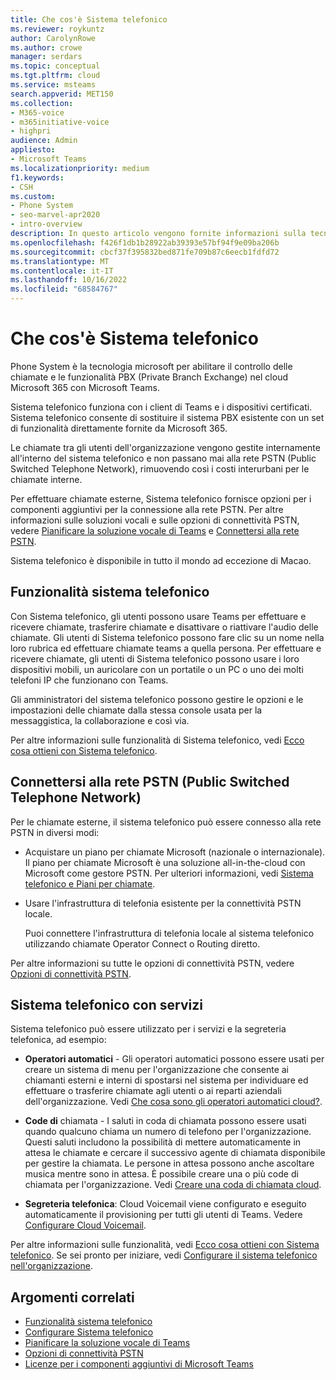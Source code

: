 ```yaml
---
title: Che cos'è Sistema telefonico
ms.reviewer: roykuntz
author: CarolynRowe
ms.author: crowe
manager: serdars
ms.topic: conceptual
ms.tgt.pltfrm: cloud
ms.service: msteams
search.appverid: MET150
ms.collection:
- M365-voice
- m365initiative-voice
- highpri
audience: Admin
appliesto:
- Microsoft Teams
ms.localizationpriority: medium
f1.keywords:
- CSH
ms.custom:
- Phone System
- seo-marvel-apr2020
- intro-overview
description: In questo articolo vengono fornite informazioni sulla tecnologia sistema telefonico in Microsoft 365.
ms.openlocfilehash: f426f1db1b28922ab39393e57bf94f9e09ba206b
ms.sourcegitcommit: cbcf37f395832bed871fe709b87c6eecb1fdfd72
ms.translationtype: MT
ms.contentlocale: it-IT
ms.lasthandoff: 10/16/2022
ms.locfileid: "68584767"
---
```

# <a name="what-is-phone-system"></a>Che cos'è Sistema telefonico

Phone System è la tecnologia microsoft per abilitare il controllo delle chiamate e le funzionalità PBX (Private Branch Exchange) nel cloud Microsoft 365 con Microsoft Teams.

Sistema telefonico funziona con i client di Teams e i dispositivi certificati. Sistema telefonico consente di sostituire il sistema PBX esistente con un set di funzionalità direttamente fornite da Microsoft 365.

Le chiamate tra gli utenti dell'organizzazione vengono gestite internamente all'interno del sistema telefonico e non passano mai alla rete PSTN (Public Switched Telephone Network), rimuovendo così i costi interurbani per le chiamate interne. 

Per effettuare chiamate esterne, Sistema telefonico fornisce opzioni per i componenti aggiuntivi per la connessione alla rete PSTN. Per altre informazioni sulle soluzioni vocali e sulle opzioni di connettività PSTN, vedere [Pianificare la soluzione vocale di Teams](cloud-voice-landing-page.md) e [Connettersi alla rete PSTN](#connect-to-the-public-switched-telephone-network-pstn).

Sistema telefonico è disponibile in tutto il mondo ad eccezione di Macao. 

## <a name="phone-system-features"></a>Funzionalità sistema telefonico

Con Sistema telefonico, gli utenti possono usare Teams per effettuare e ricevere chiamate, trasferire chiamate e disattivare o riattivare l'audio delle chiamate. Gli utenti di Sistema telefonico possono fare clic su un nome nella loro rubrica ed effettuare chiamate teams a quella persona. Per effettuare e ricevere chiamate, gli utenti di Sistema telefonico possono usare i loro dispositivi mobili, un auricolare con un portatile o un PC o uno dei molti telefoni IP che funzionano con Teams. 

Gli amministratori del sistema telefonico possono gestire le opzioni e le impostazioni delle chiamate dalla stessa console usata per la messaggistica, la collaborazione e così via.

Per altre informazioni sulle funzionalità di Sistema telefonico, vedi [Ecco cosa ottieni con Sistema telefonico](here-s-what-you-get-with-phone-system.md).
  

## <a name="connect-to-the-public-switched-telephone-network-pstn"></a>Connettersi alla rete PSTN (Public Switched Telephone Network)
  
Per le chiamate esterne, il sistema telefonico può essere connesso alla rete PSTN in diversi modi:
  
- Acquistare un piano per chiamate Microsoft (nazionale o internazionale). Il piano per chiamate Microsoft è una soluzione all-in-the-cloud con Microsoft come gestore PSTN. Per ulteriori informazioni, vedi [Sistema telefonico e Piani per chiamate](calling-plan-landing-page.md).

- Usare l'infrastruttura di telefonia esistente per la connettività PSTN locale.

  Puoi connettere l'infrastruttura di telefonia locale al sistema telefonico utilizzando chiamate Operator Connect o Routing diretto. 

Per altre informazioni su tutte le opzioni di connettività PSTN, vedere [Opzioni di connettività PSTN](pstn-connectivity.md).


## <a name="phone-system-with-services"></a>Sistema telefonico con servizi

Sistema telefonico può essere utilizzato per i servizi e la segreteria telefonica, ad esempio:

- **Operatori automatici** - Gli operatori automatici possono essere usati per creare un sistema di menu per l'organizzazione che consente ai chiamanti esterni e interni di spostarsi nel sistema per individuare ed effettuare o trasferire chiamate agli utenti o ai reparti aziendali dell'organizzazione. Vedi [Che cosa sono gli operatori automatici cloud?](what-are-phone-system-auto-attendants.md).

- **Code di** chiamata - I saluti in coda di chiamata possono essere usati quando qualcuno chiama un numero di telefono per l'organizzazione. Questi saluti includono la possibilità di mettere automaticamente in attesa le chiamate e cercare il successivo agente di chiamata disponibile per gestire la chiamata. Le persone in attesa possono anche ascoltare musica mentre sono in attesa. È possibile creare una o più code di chiamata per l'organizzazione. Vedi [Creare una coda di chiamata cloud](create-a-phone-system-call-queue.md).

- **Segreteria telefonica**: Cloud Voicemail viene configurato e eseguito automaticamente il provisioning per tutti gli utenti di Teams. Vedere [Configurare Cloud Voicemail](set-up-phone-system-voicemail.md).

Per altre informazioni sulle funzionalità, vedi [Ecco cosa ottieni con Sistema telefonico](here-s-what-you-get-with-phone-system.md). Se sei pronto per iniziare, vedi [Configurare il sistema telefonico nell'organizzazione](setting-up-your-phone-system.md).

## <a name="related-topics"></a>Argomenti correlati

- [Funzionalità sistema telefonico](here-s-what-you-get-with-phone-system.md)
- [Configurare Sistema telefonico](setting-up-your-phone-system.md)
- [Pianificare la soluzione vocale di Teams](cloud-voice-landing-page.md)
- [Opzioni di connettività PSTN](pstn-connectivity.md)
- [Licenze per i componenti aggiuntivi di Microsoft Teams](./teams-add-on-licensing/microsoft-teams-add-on-licensing.md)
